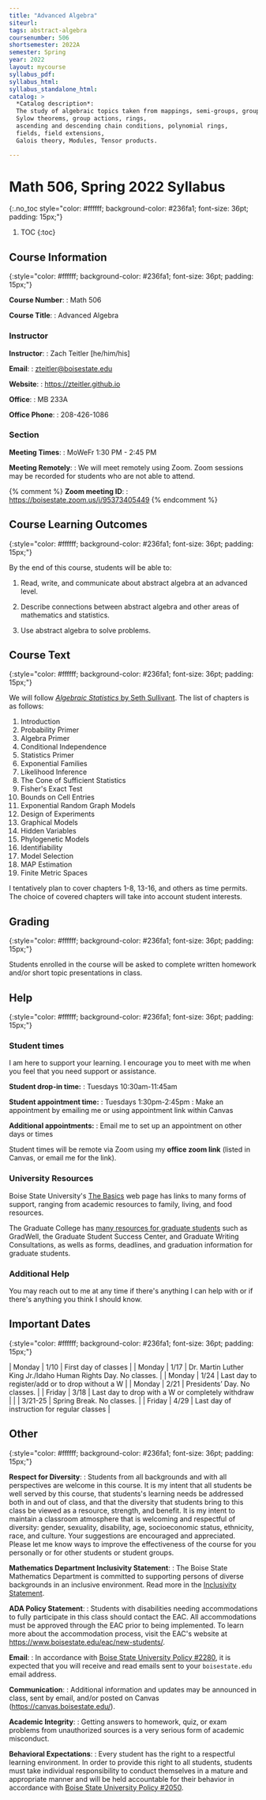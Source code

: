 ```yaml
---
title: "Advanced Algebra"
siteurl:
tags: abstract-algebra
coursenumber: 506
shortsemester: 2022A
semester: Spring
year: 2022
layout: mycourse
syllabus_pdf:
syllabus_html:
syllabus_standalone_html:
catalog: >
  *Catalog description*:
  The study of algebraic topics taken from mappings, semi-groups, groups,
  Sylow theorems, group actions, rings,
  ascending and descending chain conditions, polynomial rings,
  fields, field extensions,
  Galois theory, Modules, Tensor products.

---
```


<meta charset="utf-8"> 

# Math 506, Spring 2022 Syllabus
{:.no_toc style="color: #ffffff; background-color: #236fa1; font-size: 36pt; padding: 15px;"}

1. TOC
{:toc}


## Course Information
{:style="color: #ffffff; background-color: #236fa1; font-size: 36pt; padding: 15px;"}

**Course Number**:
: Math 506

**Course Title**:
: Advanced Algebra


### Instructor

**Instructor**:
: Zach Teitler [he/him/his]

**Email**:
: <zteitler@boisestate.edu>

**Website**:
: <https://zteitler.github.io>

**Office**:
: MB 233A

**Office Phone**:
: 208-426-1086


### Section


**Meeting Times**:
: MoWeFr 1:30 PM - 2:45 PM

**Meeting Remotely**:
: We will meet remotely using Zoom.
  Zoom sessions may be recorded for students who are not able to attend.

{% comment %}
**Zoom meeting ID**:
: <https://boisestate.zoom.us/j/95373405449>
{% endcomment %}


## Course Learning Outcomes
{:style="color: #ffffff; background-color: #236fa1; font-size: 36pt; padding: 15px;"}

By the end of this course, students will be able to:


1.  Read, write, and communicate about abstract algebra at an advanced level.

2.  Describe connections between abstract algebra and other areas of mathematics and statistics.

3.  Use abstract algebra to solve problems.




## Course Text
{:style="color: #ffffff; background-color: #236fa1; font-size: 36pt; padding: 15px;"}


We will follow
[*Algebraic Statistics* by Seth Sullivant](https://sethsullivant.wordpress.ncsu.edu/publications/asbook/).
The list of chapters is as follows:

1.  Introduction
2.  Probability Primer
3.  Algebra Primer
4.  Conditional Independence
5.  Statistics Primer
6.  Exponential Families
7.  Likelihood Inference
8.  The Cone of Sufficient Statistics
9.  Fisher's Exact Test
10. Bounds on Cell Entries
11. Exponential Random Graph Models
12. Design of Experiments
13. Graphical Models
14. Hidden Variables
15. Phylogenetic Models
16. Identifiability
17. Model Selection
18. MAP Estimation
19. Finite Metric Spaces

I tentatively plan to cover chapters 1-8, 13-16, and others as time permits.
The choice of covered chapters will take into account student interests.


## Grading
{:style="color: #ffffff; background-color: #236fa1; font-size: 36pt; padding: 15px;"}


Students enrolled in the course will be asked to complete written homework
and/or short topic presentations in class.


## Help
{:style="color: #ffffff; background-color: #236fa1; font-size: 36pt; padding: 15px;"}


### Student times

I am here to support your learning.
I encourage you to meet with me when you feel that you need support or assistance.

**Student drop-in time:**
: Tuesdays 10:30am-11:45am

**Student appointment time:**
: Tuesdays 1:30pm-2:45pm
: Make an appointment by emailing me or using appointment link within Canvas

**Additional appointments:**
: Email me to set up an appointment on other days or times

Student times will be remote via Zoom
using my **office zoom link** (listed in Canvas, or email me for the link).



### University Resources

Boise State University's [The Basics](https://www.boisestate.edu/student-life/basics/)
web page has links to many forms of support,
ranging from academic resources to family, living, and food resources.

The Graduate College has
[many resources for graduate students](https://www.boisestate.edu/graduatecollege/current-students/)
such as GradWell,
the Graduate Student Success Center, and Graduate Writing Consultations,
as wells as forms, deadlines, and graduation information for graduate students.



### Additional Help

You may reach out to me at any time if there's anything I can help with
or if there's anything you think I should know.



## Important Dates
{:style="color: #ffffff; background-color: #236fa1; font-size: 36pt; padding: 15px;"}

| Monday    | 1/10 | First day of classes | 
| Monday    | 1/17 | Dr. Martin Luther King Jr./Idaho Human Rights Day. No classes. |
| Monday    | 1/24 | Last day to register/add or to drop without a W |
| Monday    | 2/21 | Presidents’ Day. No classes. |
| Friday    | 3/18 | Last day to drop with a W or completely withdraw |
|           | 3/21-25 | Spring Break. No classes. |
| Friday    | 4/29 | Last day of instruction for regular classes |




## Other
{:style="color: #ffffff; background-color: #236fa1; font-size: 36pt; padding: 15px;"}

**Respect for Diversity**:
: Students from all backgrounds and with all perspectives are welcome in this course.
  It is my intent that all students be well served by this course,
  that students's learning needs be addressed both in and out of class,
  and that the diversity that students bring to this class be viewed as a resource,
  strength, and benefit.
  It is my intent to maintain a classroom atmosphere that is welcoming and respectful
  of diversity: gender, sexuality, disability, age, socioeconomic status, ethnicity,
  race, and culture.
  Your suggestions are encouraged and appreciated.
  Please let me know ways to improve the effectiveness of the course for you personally
  or for other students or student groups.

**Mathematics Department Inclusivity Statement**:
: The Boise State Mathematics Department is committed to supporting persons
  of diverse backgrounds in an inclusive environment.
  Read more in the [Inclusivity Statement](https://www.boisestate.edu/math/inclusivity-statement/).

**ADA Policy Statement**:
: Students with disabilities needing accommodations to fully participate in this class
  should contact the EAC.
  All accommodations must be approved through the EAC prior to being implemented.
  To learn more about the accommodation process, visit the EAC's website at
  <https://www.boisestate.edu/eac/new-students/>.

**Email**:
: In accordance with
  [Boise State University Policy #2280](https://boisestate.edu/policy/policy-title-student-e-mail-communications/),
  it is expected that you will receive and read emails sent to your `boisestate.edu`
  email address.

**Communication**:
: Additional information and updates may be announced in class, sent by email,
  and/or posted on Canvas (<https://canvas.boisestate.edu/>).

**Academic Integrity**:
: Getting answers to homework, quiz, or exam problems from unauthorized sources
  is a very serious form of academic misconduct.

**Behavioral Expectations**:
: Every student has the right to a respectful learning environment.
  In order to provide this right to all students, students must take
  individual responsibility to conduct themselves in a mature and appropriate manner
  and will be held accountable for their behavior in accordance with
  [Boise State University Policy #2050](https://boisestate.edu/policy/student-affairs/maintaining-order/).



